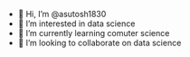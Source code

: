 - 👋 Hi, I’m @asutosh1830
- 👀 I’m interested in data science
- 🌱 I’m currently learning comuter science
- 💞️ I’m looking to collaborate on data science


<!---
asutosh1830/asutosh1830 is a ✨ special ✨ repository because its `README.md` (this file) appears on your GitHub profile.
You can click the Preview link to take a look at your changes.
--->
